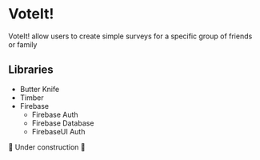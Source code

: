 # VoteIt!
VoteIt! allow users to create simple surveys for a specific group of friends or family

## Libraries
- Butter Knife
- Timber
- Firebase
  - Firebase Auth
  - Firebase Database
  - FirebaseUI Auth

:construction: Under construction :construction:
